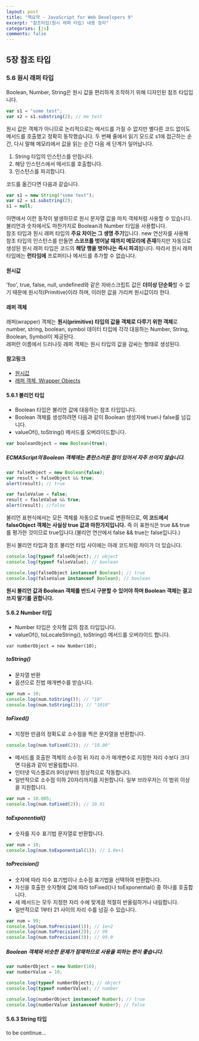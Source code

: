```yaml
---
layout: post
title: "책요약 - JavaScript for Web Developers 9"
excerpt: "참조타입(원시 래퍼 타입) 내용 정리"
categories: [js]
comments: false
---
```


## 5장 참조 타입

### 5.6 원시 래퍼 타입
Boolean, Number, String은 원시 값을 편리하게 조작하기 위해 디자인된 참조 타입입니다.

```javascript
var s1 = "some test";
var s2 = s1.substring(2); // me test
```

원시 값은 객체가 아니므로 논리적으로는 메서드를 가질 수 없지만 별다른 코드 
없이도 메서드를 호출했고 정확히 동작했습니다.
두 번째 줄에서 읽기 모드로 s1에 접근하는 순간, 다시 말해 메모리에서 값을 읽는
순간 다음 세 단계가 일어납니다.

1. String 타입의 인스턴스를 만듭니다.
2. 해당 인스턴스에서 메서드를 호출합니다.
3. 인스턴스를 파괴합니다.

코드를 옮긴다면 다음과 같습니다.

```javascript
var s1 = new String("some text");
var s2 = s1.substring(2);
s1 = null;
```

이면에서 이런 동작이 발생하므로 원시 문자열 값을 마치 객체처럼 사용할 수 있습니다.
불리언과 숫자에서도 마찬가지로 Boolean과 Number 타입을 사용합니다.  
참조 타입과 원시 래퍼 타입의 **주요 차이는 그 생명 주기**입니다. new 연산자를 사용해
참조 타입의 인스턴스를 만들면 **스코프를 벗어날 때까지 메모리에 존재**하지만 자동으로
생성된 원시 래퍼 타입은 코드의 **해당 행을 벗어나는 즉시 파괴**됩니다. 따라서 원시 래퍼
타입에는 **런타임에** 프로퍼티나 메서드를 추가할 수 없습니다.

#### 원시값
'foo', true, false, null, undefined와 같은 자바스크립트 값은 **더이상 단순화**할 
수 없기 때문에 원시적(Primitive)이라 하며, 이러한 값을 가리켜 원시값이라 한다. 

#### 래퍼 객체
래퍼(wrapper) 객체는 **원시(primitive) 타입의 값을 객체로 다루기 위한 객체**로 
number, string, boolean, symbol 데이터 타입에 각각 대응하는 Number, String, 
Boolean, Symbol이 제공된다.  
래퍼란 이름에서 드러나듯 래퍼 객체는 원시 타입의 값을 감싸는 형태로 생성된다. 

#### 참고링크
- [원시값](http://neeunbox.tistory.com/8)
- [래퍼 객체, Wrapper Objects](http://noritersand.tistory.com/536)

#### 5.6.1 불리언 타입
- Boolean 타입은 불리언 값에 대응하는 참조 타입입니다. 
- Boolean 객체를 생성하려면 다음과 같이 Boolean 생성자에 true나 false를 넘깁니다.  
- valueOf(), toString() 메서드를 오버라이드합니다.

```javascript
var booleanObject = new Boolean(true);
```

##### ECMAScript의 Boolean 객체에는 혼란스러운 점이 있어서 자주 쓰이지 않습니다.

```javascript
var falseObject = new Boolean(false);
var result = falseObject && true;
alert(result); // true

var fasleValue = false;
result = fasleValue && true;
alert(result); //false
```

불리언 표현식에서는 모든 객체를 자동으로 true로 변환하므로, **이 코드에서 falseObject
객체는 사실상 true 값과 마찬가지입니다.** 즉 이 표현식은 true && true를 평가한
것이므로 true입니다.(불리언 연산에서 false && true는 false입니다.)

원시 불리언 타입과 참조 불리언 타입 사이에는 아래 코드처럼 차이가 더 있습니다.

```javascript
console.log(typeof falseObject); // object
console.log(typeof falseValue); // boolean

console.log(falseObject instanceof Boolean); // true
console.log(falseValue instanceof Boolean); // boolean
```

**원시 불리언 값과 Boolean 객체를 반드시 구분할 수 있어야 하며 Boolean 객체는 
결고 쓰지 말기를 권합니다.**

#### 5.6.2 Number 타입
- Number 타입은 숫자형 값의 참조 타입입니다.
- valueOf(), toLocaleString(), toString() 메서드를 오버라이드 합니다.

```javscript
var numberObject = new Number(10);
```

##### toString()
- 문자열 반환
- 옵션으로 진법 매개변수를 받습니다.

```javascript
var num = 10;
console.log(num.toString()); // "10"
console.log(num.toString(2)); // "1010"
```

##### toFixed()
- 지정한 만큼의 정확도로 소수점을 찍은 문자열을 반환합니다.

```javascript
console.log(num.toFixed(2)); // "10.00"
```

- 메서드를 호출한 객체의 소수점 뒤 자리 수가 매개변수로 지정한 자리 수보다 
크다면 다음과 같이 반올림합니다.
- 인터넷 익스플로러 9이상부터 정상적으로 작동합니다.
- 일반적으로 소수점 이하 20자리까지를 지원합니다. 일부 브라우저는 이 범위 
이상을 지원합니다.

```javascript
var num = 10.005;
console.log(num.toFixed(2)); // 10.01
```

##### toExponential()
- 숫자를 지수 표기법 문자열로 반환합니다.

```javascript
var num = 10;
console.log(num.toExponential(1)); // 1.0e+1
```

##### toPrecision()
- 숫자에 따라 지수 표기법이나 소수점 표기법을 선택하여 반환합니다.
- 자신을 호출한 숫자형에 값에 따라 toFixed()나 toExponential() 중 하나를 호출합니다.
- 세 메서드는 모두 지정한 자리 수에 맞게끔 적절히 반올림하거나 내림합니다.
- 일반적으로 1부터 21 사이의 자리 수를 넘길 수 있습니다.

```javascript
var num = 99;
console.log(num.toPrecision(1)); // 1e+2
console.log(num.toPrecision(2)); // 99
console.log(num.toPrecision(3)); // 99.0
```

##### Boolean 객체와 비슷한 문제가 잠재하므로 사용을 피하는 편이 좋습니다.

```javascript
var numberObject = new Number(10);
var numberValue = 10;

console.log(typeof numberObject); // object
console.log(typeof numberValue); // number

console.log(numberObject instanceof Number); // true
console.log(numberValue instanceof Number); // false
```

#### 5.6.3 String 타입

to be continue...